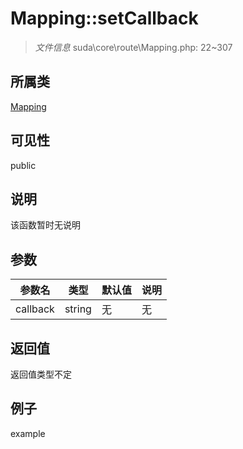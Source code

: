 # Mapping::setCallback



> *文件信息* suda\core\route\Mapping.php: 22~307

## 所属类 

[Mapping](../Mapping.md)

## 可见性

 public 

## 说明

该函数暂时无说明


## 参数


| 参数名 | 类型 | 默认值 | 说明 |
|--------|-----|-------|-------|
| callback |  string | 无 | 无 |



## 返回值

返回值类型不定


## 例子

example